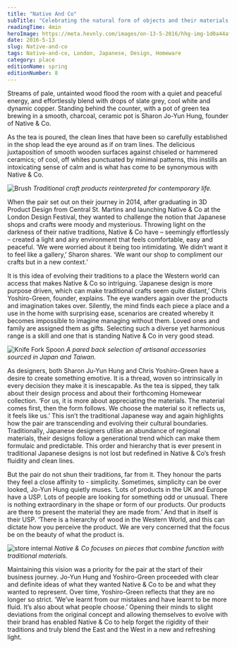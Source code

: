 ```yaml
---
title: "Native And Co"
subTitle: "Celebrating the natural form of objects and their materials."
readingTime: 4min
heroImage: https://meta.hevnly.com/images/on-13-5-2016/hhg-img-1d0a44af-244c-4cf2-ac9d-e5108c9e61c6.png
date: 2016-5-13
slug: Native-and-co
tags: Native-and-co, London, Japanese, Design, Homeware
category: place
editionName: spring
editionNumber: 8
---
```


Streams of pale, untainted wood flood the room with a quiet and peaceful energy, and effortlessly blend with drops of slate grey, cool white and dynamic copper. Standing behind the counter, with a pot of green tea brewing in a smooth, charcoal, ceramic pot is Sharon Jo-Yun Hung, founder of Native & Co.

As the tea is poured, the clean lines that have been so carefully established in the shop lead the eye around as if on tram lines. The delicious juxtaposition of smooth wooden surfaces against chiseled or hammered ceramics; of cool, off whites punctuated by minimal patterns, this instills an intoxicating sense of calm and is what has come to be synonymous with Native & Co.

![Brush](https://meta.hevnly.com/images/on-13-5-2016/hhg-img-fbe5791d-78f7-44c2-8c46-c5b55224451d.png)
*Traditional craft products reinterpreted for contemporary life.*

When the pair set out on their journey in 2014, after graduating in 3D Product Design from Central St. Martins and launching Native & Co at the London Design Festival, they wanted to challenge the notion that Japanese shops and crafts were moody and mysterious. Throwing light on the darkness of their native traditions, Native & Co have – seemingly effortlessly – created a light and airy environment that feels comfortable, easy and peaceful. ‘We were worried about it being too intimidating. We didn’t want it to feel like a gallery,’ Sharon shares. ‘We want our shop to compliment our crafts but in a new context.’

It is this idea of evolving their traditions to a place the Western world can access that makes Native & Co so intriguing. ‘Japanese design is more purpose driven, which can make traditional crafts seem quite distant,’ Chris Yoshiro-Green, founder, explains. The eye wanders again over the products and imagination takes over. Silently, the mind finds each piece a place and a use in the home with surprising ease, scenarios are created whereby it becomes impossible to imagine managing without them. Loved ones and family are assigned them as gifts. Selecting such a diverse yet harmonious range is a skill and one that is standing Native & Co in very good stead.


![Knife Fork Spoon](https://meta.hevnly.com/images/on-13-5-2016/hhg-img-9ca96c3a-857c-406f-bb71-2eefa3979952.png)
*A pared back selection of artisanal accessories sourced in Japan and Taiwan.*

As designers, both Sharon Ju-Yun Hung and Chris Yoshiro-Green have a desire to create something emotive. It is a thread, woven so intrinsically in every decision they make it is inescapable. As the tea is sipped, they talk about their design process and about their forthcoming Homewear collection. ‘For us, it is more about appreciating the materials. The material comes first, then the form follows. We choose the material so it reflects us, it feels like us.’ This isn’t the traditional Japanese way and again highlights how the pair are transcending and evolving their cultural boundaries. Traditionally, Japanese designers utilise an abundance of regional materials, their designs follow a generational trend which can make them formulaic and predictable. This order and hierarchy that is ever present in traditional Japanese designs is not lost but redefined in Native & Co’s fresh fluidity and clean lines.

But the pair do not shun their traditions, far from it. They honour the parts they feel a close affinity to - simplicity. Sometimes, simplicity can be over looked, Jo-Yun Hung quietly muses. ‘Lots of products in the UK and Europe have a USP. Lots of people are looking for something odd or unusual. There is nothing extraordinary in the shape or form of our products. Our products are there to present the material they are made from.’ And that in itself is their USP. ‘There is a hierarchy of wood in the Western World, and this can dictate how you perceive the product. We are very concerned that the focus be on the beauty of what the product is.

![store internal](https://meta.hevnly.com/images/on-13-5-2016/hhg-img-77f3c24b-bd94-4a89-9e7f-61abcc24b926.png)
*Native & Co focuses on pieces that combine function with traditional materials.*

Maintaining this vision was a priority for the pair at the start of their business journey. Jo-Yun Hung and Yoshiro-Green proceeded with clear and definite ideas of what they wanted Native & Co to be and what they wanted to represent. Over time, Yoshiro-Green reflects that they are no longer so strict. ‘We’ve learnt from our mistakes and have learnt to be more fluid. It’s also about what people choose.’ Opening their minds to slight deviations from the original concept and allowing themselves to evolve with their brand has enabled Native & Co to help forget the rigidity of their traditions and truly blend the East and the West in a new and refreshing light.
